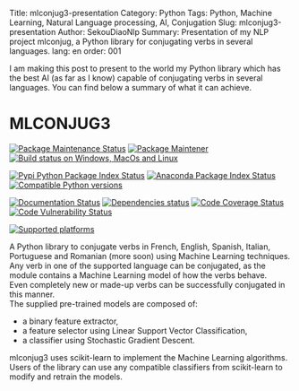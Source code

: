 Title: mlconjug3-presentation
Category: Python
Tags: Python, Machine Learning, Natural Language processing, AI, Conjugation
Slug: mlconjug3-presentation
Author: SekouDiaoNlp
Summary: Presentation of my NLP project mlconjug, a Python library for conjugating verbs in several languages.
lang: en
order: 001

I am making this post to present to the world my Python library which has the best AI (as far as I know)
capable of conjugating verbs in several languages.
You can find below a summary of what it can achieve.

# MLCONJUG3

[![Package Maintenance Status]][1]  [![Package Maintener]][2]  [![Build status on Windows, MacOs and Linux]][3]

[![Pypi Python Package Index Status]][4]  [![Anaconda Package Index Status]][5]  [![Compatible Python versions]][4]

[![Documentation Status]][6]  [![Dependencies status]][7]  [![Code Coverage Status]][8]  [![Code Vulnerability Status]][9]

[![Supported platforms]][5]


A Python library to conjugate verbs in French, English, Spanish,
Italian, Portuguese and Romanian (more soon) using Machine Learning
techniques.  
Any verb in one of the supported language can be conjugated, as the
module contains a Machine Learning model of how the verbs behave.  
Even completely new or made-up verbs can be successfully conjugated in
this manner.  
The supplied pre-trained models are composed of:

-   a binary feature extractor,
-   a feature selector using Linear Support Vector Classification,
-   a classifier using Stochastic Gradient Descent.

mlconjug3 uses scikit-learn to implement the Machine Learning
algorithms.  
Users of the library can use any compatible classifiers from
scikit-learn to modify and retrain the models.

  [Package Maintenance Status]: https://img.shields.io/badge/Maintained%3F-yes-green.svg
  [1]: https://GitHub.com/SekouDiaoNlp/mlconjug3/graphs/commit-activity
  [Package Maintener]: https://img.shields.io/badge/maintainer-SekouDiaoNlp-blue
  [2]: https://GitHub.com/SekouDiaoNlp/mlconjug3
  [Build status on Windows, MacOs and Linux]: https://github.com/SekouDiaoNlp/mlconjug3/workflows/mlconjug3/badge.svg
  [3]: https://github.com/SekouDiaoNlp/mlconjug3/actions
  [Pypi Python Package Index Status]: https://img.shields.io/pypi/v/mlconjug3.svg
  [4]: https://pypi.python.org/pypi/mlconjug3
  [Anaconda Package Index Status]: https://anaconda.org/conda-forge/mlconjug3/badges/version.svg
  [5]: https://anaconda.org/conda-forge/mlconjug3
  [Compatible Python versions]: https://img.shields.io/pypi/pyversions/mlconjug3
  [Supported platforms]: https://img.shields.io/conda/pn/conda-forge/mlconjug3?color=dark%20green&label=Supported%20platforms
  [Documentation Status]: https://readthedocs.org/projects/mlconjug3/badge/?version=latest
  [6]: https://mlconjug3.readthedocs.io/en/latest
  [Dependencies status]: https://pyup.io/repos/github/SekouDiaoNlp/mlconjug3/shield.svg
  [7]: https://pyup.io/repos/github/SekouDiaoNlp/mlconjug3/
  [Code Coverage Status]: https://codecov.io/gh/SekouDiaoNlp/mlconjug3/branch/master/graph/badge.svg
  [8]: https://codecov.io/gh/SekouDiaoNlp/mlconjug3
  [Code Vulnerability Status]: https://snyk-widget.herokuapp.com/badge/pip/mlconjug3/badge.svg
  [9]: https://snyk.io/test/github/SekouDiaoNlp/mlconjug3?targetFile=requirements.txt